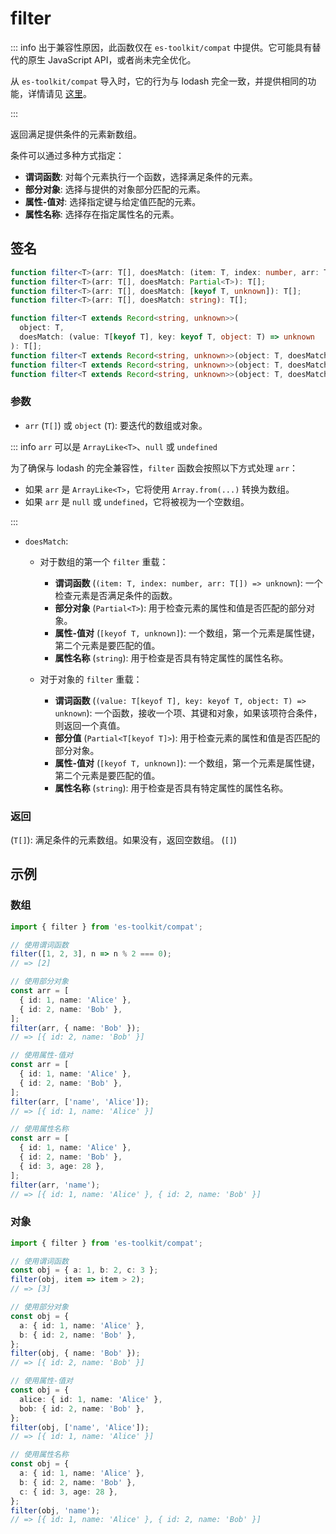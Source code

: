 # filter

::: info
出于兼容性原因，此函数仅在 `es-toolkit/compat` 中提供。它可能具有替代的原生 JavaScript API，或者尚未完全优化。

从 `es-toolkit/compat` 导入时，它的行为与 lodash 完全一致，并提供相同的功能，详情请见 [这里](../../../compatibility.md)。

:::

返回满足提供条件的元素新数组。

条件可以通过多种方式指定：

- **谓词函数**: 对每个元素执行一个函数，选择满足条件的元素。
- **部分对象**: 选择与提供的对象部分匹配的元素。
- **属性-值对**: 选择指定键与给定值匹配的元素。
- **属性名称**: 选择存在指定属性名的元素。

## 签名

```typescript
function filter<T>(arr: T[], doesMatch: (item: T, index: number, arr: T[]) => unknown): T[];
function filter<T>(arr: T[], doesMatch: Partial<T>): T[];
function filter<T>(arr: T[], doesMatch: [keyof T, unknown]): T[];
function filter<T>(arr: T[], doesMatch: string): T[];

function filter<T extends Record<string, unknown>>(
  object: T,
  doesMatch: (value: T[keyof T], key: keyof T, object: T) => unknown
): T[];
function filter<T extends Record<string, unknown>>(object: T, doesMatch: Partial<T[keyof T]>): T[];
function filter<T extends Record<string, unknown>>(object: T, doesMatch: [keyof T, unknown]): T[];
function filter<T extends Record<string, unknown>>(object: T, doesMatch: string): T[];
```

### 参数

- `arr` (`T[]`) 或 `object` (`T`): 要迭代的数组或对象。

::: info `arr` 可以是 `ArrayLike<T>`、`null` 或 `undefined`

为了确保与 lodash 的完全兼容性，`filter` 函数会按照以下方式处理 `arr`：

- 如果 `arr` 是 `ArrayLike<T>`，它将使用 `Array.from(...)` 转换为数组。
- 如果 `arr` 是 `null` 或 `undefined`，它将被视为一个空数组。

:::

- `doesMatch`:

  - 对于数组的第一个 `filter` 重载：

    - **谓词函数** (`(item: T, index: number, arr: T[]) => unknown`): 一个检查元素是否满足条件的函数。
    - **部分对象** (`Partial<T>`): 用于检查元素的属性和值是否匹配的部分对象。
    - **属性-值对** (`[keyof T, unknown]`): 一个数组，第一个元素是属性键，第二个元素是要匹配的值。
    - **属性名称** (`string`): 用于检查是否具有特定属性的属性名称。

  - 对于对象的 `filter` 重载：
    - **谓词函数** (`(value: T[keyof T], key: keyof T, object: T) => unknown`): 一个函数，接收一个项、其键和对象，如果该项符合条件，则返回一个真值。
    - **部分值** (`Partial<T[keyof T]>`): 用于检查元素的属性和值是否匹配的部分对象。
    - **属性-值对** (`[keyof T, unknown]`): 一个数组，第一个元素是属性键，第二个元素是要匹配的值。
    - **属性名称** (`string`): 用于检查是否具有特定属性的属性名称。

### 返回

(`T[]`): 满足条件的元素数组。如果没有，返回空数组。 (`[]`)

## 示例

### 数组

```typescript
import { filter } from 'es-toolkit/compat';

// 使用谓词函数
filter([1, 2, 3], n => n % 2 === 0);
// => [2]

// 使用部分对象
const arr = [
  { id: 1, name: 'Alice' },
  { id: 2, name: 'Bob' },
];
filter(arr, { name: 'Bob' });
// => [{ id: 2, name: 'Bob' }]

// 使用属性-值对
const arr = [
  { id: 1, name: 'Alice' },
  { id: 2, name: 'Bob' },
];
filter(arr, ['name', 'Alice']);
// => [{ id: 1, name: 'Alice' }]

// 使用属性名称
const arr = [
  { id: 1, name: 'Alice' },
  { id: 2, name: 'Bob' },
  { id: 3, age: 28 },
];
filter(arr, 'name');
// => [{ id: 1, name: 'Alice' }, { id: 2, name: 'Bob' }]
```

### 对象

```typescript
import { filter } from 'es-toolkit/compat';

// 使用谓词函数
const obj = { a: 1, b: 2, c: 3 };
filter(obj, item => item > 2);
// => [3]

// 使用部分对象
const obj = {
  a: { id: 1, name: 'Alice' },
  b: { id: 2, name: 'Bob' },
};
filter(obj, { name: 'Bob' });
// => [{ id: 2, name: 'Bob' }]

// 使用属性-值对
const obj = {
  alice: { id: 1, name: 'Alice' },
  bob: { id: 2, name: 'Bob' },
};
filter(obj, ['name', 'Alice']);
// => [{ id: 1, name: 'Alice' }]

// 使用属性名称
const obj = {
  a: { id: 1, name: 'Alice' },
  b: { id: 2, name: 'Bob' },
  c: { id: 3, age: 28 },
};
filter(obj, 'name');
// => [{ id: 1, name: 'Alice' }, { id: 2, name: 'Bob' }]
```
